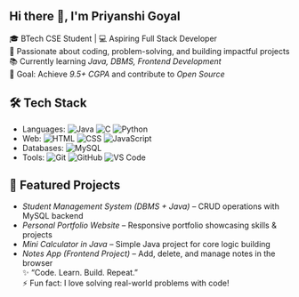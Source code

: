 ##  Hi there 👋, I'm Priyanshi Goyal

🎓 BTech CSE Student | 💻 Aspiring Full Stack Developer  
🚀 Passionate about coding, problem-solving, and building impactful projects  
📚 Currently learning *Java, DBMS, Frontend Development*  
🎯 Goal: Achieve *9.5+ CGPA* and contribute to *Open Source*
## 🛠 Tech Stack
- Languages: ![Java](https://img.shields.io/badge/Java-orange?logo=java) ![C](https://img.shields.io/badge/C-blue?logo=c) ![Python](https://img.shields.io/badge/Python-yellow?logo=python)  
- Web: ![HTML](https://img.shields.io/badge/HTML5-red?logo=html5) ![CSS](https://img.shields.io/badge/CSS3-blue?logo=css3) ![JavaScript](https://img.shields.io/badge/JavaScript-yellow?logo=javascript)  
- Databases: ![MySQL](https://img.shields.io/badge/MySQL-blue?logo=mysql)  
- Tools: ![Git](https://img.shields.io/badge/Git-black?logo=git) ![GitHub](https://img.shields.io/badge/GitHub-white?logo=github) ![VS Code](https://img.shields.io/badge/VSCode-blue?logo=visual-studio-code)
 ## 🚀 Featured Projects
- *Student Management System (DBMS + Java)* – CRUD operations with MySQL backend  
- *Personal Portfolio Website* – Responsive portfolio showcasing skills & projects  
- *Mini Calculator in Java* – Simple Java project for core logic building  
- *Notes App (Frontend Project)* – Add, delete, and manage notes in the browser<br>
✨ “Code. Learn. Build. Repeat.”  <br>
⚡ Fun fact: I love solving real-world problems with code!
